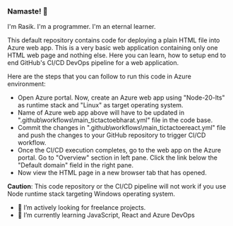 ### Namaste! 👋

I'm Rasik. I'm a programmer. I'm an eternal learner.

This default repository contains code for deploying a plain HTML file into Azure web app. This is a very basic web application containing only one HTML web page and nothing else. Here you can learn, how to setup end to end GitHub's CI/CD DevOps pipeline for a web application. 

Here are the steps that you can follow to run this code in Azure environment:
- Open Azure portal. Now, create an Azure web app using "Node-20-lts" as runtime stack and "Linux" as target operating system.
- Name of Azure web app above will have to be updated in ".github\workflows\main_tictactoebharat.yml" file in the code base.
- Commit the changes in ".github\workflows\main_tictactoereact.yml" file and push the changes to your GitHub repository to trigger CI/CD workflow.
- Once the CI/CD execution completes, go to the web app on the Azure portal. Go to "Overview" section in left pane. Click the link below the "Default domain" field in the right pane.
- Now view the HTML page in a new browser tab that has opened.

**Caution**: This code repository or the CI/CD pipeline will not work if you use Node runtime stack targeting Windows operating system.

- 🔭 I’m actively looking for freelance projects.
- 🌱 I’m currently learning JavaScript, React and Azure DevOps

<!--
**rasik210/rasik210** is a ✨ _special_ ✨ repository because its `README.md` (this file) appears on your GitHub profile.

Here are some ideas to get you started:

- 🔭 I’m currently working on ...
- 🌱 I’m currently learning ...
- 👯 I’m looking to collaborate on ...
- 🤔 I’m looking for help with ...
- 💬 Ask me about ...
- 📫 How to reach me: ...
- 😄 Pronouns: ...
- ⚡ Fun fact: ...
-->
